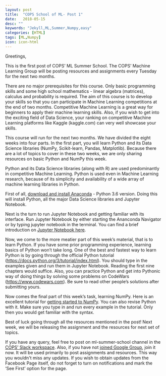 ```yaml
---
layout: post
title:  "COPS School of ML- Post 1"
date:   2018-05-15
desc: ""
keywords: "Jekyll,ML,Summer,Numpy,easy"
categories: [HTML]
tags: [ML,Numpy]
icon: icon-html
---
```


Greetings,

This is the first post of COPS’ ML Summer School. The COPS’ Machine Learning Group will be posting resources and assignments every Tuesday for the next two months.

There are no major prerequisites for this course. Only basic programming skills and some high school mathematics - linear algebra (matrices), calculus and probability is required. The aim of this course is to develop your skills so that you can participate in Machine Learning competitions at the end of two months. Competitive Machine Learning is a great way for beginners to apply their machine learning skills. Also, if you wish to get into the exciting field of Data Science, your ranking on competitive Machine Learning platforms like Kaggle (kaggle.com) can very well showcase your skills.

This course will run for the next two months. We have divided the eight weeks into four parts. In the first part, you will learn Python and its Data Science libraries (NumPy, Scikit-learn, Pandas, Matplotlib). Because there are a lot of topics to cover in these two weeks, we are only sharing resources on basic Python and NumPy this week.

Python and its Data Science libraries (along with R) are used predominantly in competitive Machine Learning. Python is used even in Machine Learning research, because of its simplicity and availability of a wide array of machine learning libraries in Python.

First of all, [download and install Anaconda](https://www.anaconda.com/download) - Python 3.6 version. Doing this will install Python, all the major Data Science libraries and Jupyter Notebook.

Next is the turn to run Jupyter Notebook and getting familiar with its interface. Run Jupyter Notebook by either starting the Ananconda Navigator or by typing jupyter notebook in the terminal. You can find a brief introduction on [Jupyter Notebook here](http://cs231n.github.io/ipython-tutorial/).

Now, we come to the more meatier part of this week’s material, that is to learn Python. If you have some prior programming experience, learning basics of Python won’t take long. One of the best and fastest way to learn Python is by going through the official Python tutorial (https://docs.python.org/3/tutorial/index.html). You should type in the examples given and run them in Jupyter Notebook. Reading the first nine chapters would suffice. Also, you can practice Python and get into Pythonic way of doing things by solving some problems on CodeWars (https://www.codewars.com). Be sure to read other people’s solutions after submitting yours.

Now comes the final part of this week’s task, learning NumPy. Here is an excellent tutorial for [getting started to NumPy](http://cs231n.github.io/python-numpy-tutorial/). You can also revise Python with it. Make sure you type in and run every example in the tutorial. Only then you would get familiar with the syntax.

Best of luck going through all the resources mentioned in the post! Next week, we will be releasing the assignment and the resources for next set of topics.

If you have any query, feel free to post on ml-summer-school channel in the [COPS’ Slack workspace](https://cops-iitbhu.slack.com). Also, if you have not [joined Google Group](https://groups.google.com/forum/#!forum/cops-summer-bootcamp), join it now. It will be used primarily to post assignments and resources. This way you wouldn't miss any updates. If you wish to obtain updates from the Facebook Page itself, do not forget to turn on notifications and mark the ‘See First’ option for the page.
